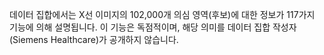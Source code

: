데이터 집합에서는 X선 이미지의 102,000개 의심 영역(후보)에 대한 정보가 117가지 기능에 의해 설명됩니다. 이 기능은 독점적이며, 해당 의미를 데이터 집합 작성자(Siemens Healthcare)가 공개하지 않습니다.

<!---HONumber=July15_HO1-->